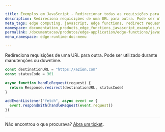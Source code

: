 ```yaml
---

title: Exemplos em JavaScript - Redirecionar todas as requisições para uma URL
description: Redireciona requisições de uma URL para outra. Pode ser utilizado durante manutenções ou downtime.
meta_tags: edge computing, javascript, edge functions, redirect request to one url
namespace: documentation_products_edge_functions_javascript_examples_redirect_url
permalink: /documentacao/produtos/edge-application/edge-functions/javascript-examples/redirect-requests/
menu_namespace: edge-runtime-doc-menu

---
```


Redireciona requisições de uma URL para outra. Pode ser utilizado durante manutenções ou downtime.

```javascript
const destinationURL = "https://azion.com"
const statusCode = 301

async function handleRequest(request) {
  return Response.redirect(destinationURL, statusCode)
}

addEventListener("fetch", async event => {
  event.respondWith(handleRequest(event.request))
})
```

---

Não encontrou o que procurava? [Abra um ticket](https://tickets.azion.com/pt-BR/support/login/).
